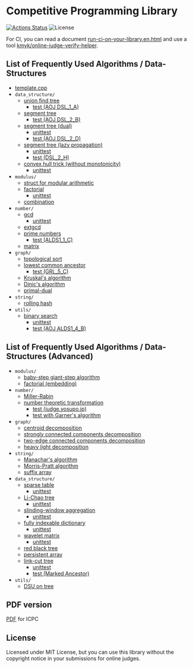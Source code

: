 # Competitive Programming Library

[![Actions Status](https://github.com/kmyk/competitive-programming-library/workflows/verify/badge.svg)](https://github.com/kmyk/competitive-programming-library/actions)
![License](https://img.shields.io/github/license/kmyk/competitive-programming-library.svg)

For CI, you can read a document [run-ci-on-your-library.en.html](https://online-judge-tools.readthedocs.io/en/master/run-ci-on-your-library.en.html) and use a tool [kmyk/online-judge-verify-helper](https://github.com/kmyk/online-judge-verify-helper).

## List of Frequently Used Algorithms / Data-Structures

-   [template.cpp](https://github.com/kmyk/competitive-programming-library/tree/master/template.cpp)
-   `data_structure/`
    -   [union find tree](https://github.com/kmyk/competitive-programming-library/tree/master/data_structure/union_find_tree.hpp)
        -   [test (AOJ DSL_1_A)](https://github.com/kmyk/competitive-programming-library/tree/master/data_structure/union_find_tree.test.cpp)
    -   [segment tree](https://github.com/kmyk/competitive-programming-library/tree/master/data_structure/segment_tree.hpp)
        -   [test (AOJ DSL_2_B)](https://github.com/kmyk/competitive-programming-library/tree/master/data_structure/dual_segment_tree.range_sum_query.test.cpp)
    -   [segment tree (dual)](https://github.com/kmyk/competitive-programming-library/tree/master/data_structure/dual_segment_tree.hpp)
        -   [unittest](https://github.com/kmyk/competitive-programming-library/tree/master/data_structure/dual_segment_tree.unit.test.cpp)
        -   [test (AOJ DSL_2_D)](https://github.com/kmyk/competitive-programming-library/tree/master/data_structure/dual_segment_tree.range_update_query.test.cpp)
    -   [segment tree (lazy propagation)](https://github.com/kmyk/competitive-programming-library/blob/master/data_structure/lazy_propagation_segment_tree.hpp)
        -   [unittest](https://github.com/kmyk/competitive-programming-library/tree/master/data_structure/lazy_propagation_segment_tree.unit.test.cpp)
        -   [test (DSL_2_H)](https://github.com/kmyk/competitive-programming-library/tree/master/data_structure/lazy_propagation_segment_tree.range_max_range_add.test.cpp)
    -   [convex hull trick (without monotonicity)](https://github.com/kmyk/competitive-programming-library/blob/master/data_structure/convex_hull_trick.hpp)
        -   [unittest](https://github.com/kmyk/competitive-programming-library/tree/master/data_structure/convex_hull_trick.test.cpp)
-   `modulus/`
    -   [struct for modular arithmetic](https://github.com/kmyk/competitive-programming-library/blob/master/modulus/mint.hpp)
    -   [factorial](https://github.com/kmyk/competitive-programming-library/blob/master/modulus/factorial.hpp)
        -   [unittest](https://github.com/kmyk/competitive-programming-library/tree/master/modulus/factorial.unit.test.cpp)
    -   [combination](https://github.com/kmyk/competitive-programming-library/blob/master/modulus/choose.hpp)
-   `number/`
    -   [gcd](https://github.com/kmyk/competitive-programming-library/blob/master/number/gcd.hpp)
        -   [unittest](https://github.com/kmyk/competitive-programming-library/tree/master/number/gcd.test.cpp)
    -   [extgcd](https://github.com/kmyk/competitive-programming-library/blob/master/number/extgcd.inc.cpp)
    -   [prime numbers](https://github.com/kmyk/competitive-programming-library/blob/master/number/primes.hpp)
        -   [test (ALDS1_1_C)](https://github.com/kmyk/competitive-programming-library/tree/master/number/primes.aoj.test.cpp)
    -   [matrix](https://github.com/kmyk/competitive-programming-library/blob/master/number/matrix.inc.cpp)
-   `graph/`
    -   [topological sort](https://github.com/kmyk/competitive-programming-library/blob/master/graph/topological-sort.inc.cpp)
    -   [lowest common ancestor](https://github.com/kmyk/competitive-programming-library/blob/master/graph/lowest_common_ancestor.hpp)
        -   [test (GRL_5_C)](https://github.com/kmyk/competitive-programming-library/tree/master/graph/lowest_common_ancestor.aoj.test.cpp)
    -   [Kruskal's algorithm](https://github.com/kmyk/competitive-programming-library/blob/master/graph/minimum-spanning-tree.inc.cpp)
    -   [Dinic's algorithm](https://github.com/kmyk/competitive-programming-library/blob/master/graph/centroid-decomposition.inc.cp://github.com/kmyk/competitive-programming-library/blob/master/graph/dinic.inc.cpp)
    -   [primal-dual](https://github.com/kmyk/competitive-programming-library/blob/master/graph/centroid-decomposition.inc.cp://github.com/kmyk/competitive-programming-library/blob/master/graph/dinic.inc.cp://github.com/kmyk/competitive-programming-library/blob/master/graph/minimum-cost-flow.inc.cpp)
-   `string/`
    -   [rolling hash](https://github.com/kmyk/competitive-programming-library/blob/master/string/rolling-hash.inc.cpp)
-   `utils/`
    -   [binary search](https://github.com/kmyk/competitive-programming-library/blob/master/utils/binary_search.hpp)
        -   [unittest](https://github.com/kmyk/competitive-programming-library/tree/master/utils/binary_search.unit.test.cpp)
        -   [test (AOJ ALDS1_4_B)](https://github.com/kmyk/competitive-programming-library/tree/master/utils/binary_search.aoj.test.cpp)

## List of Frequently Used Algorithms / Data-Structures (Advanced)

-   `modulus/`
    -   [baby-step giant-step algorithm](https://github.com/kmyk/competitive-programming-library/blob/master/modulus/discrete-log.inc.cpp)
    -   [factorial (embedding)](https://github.com/kmyk/competitive-programming-library/blob/master/modulus/factorial-embed.inc.cpp)
-   `number/`
    -   [Miller-Rabin](https://github.com/kmyk/competitive-programming-library/blob/master/number/miller-rabin.inc.cpp)
    -   [number theoretic transformation](https://github.com/kmyk/competitive-programming-library/blob/master/number/number_theoretic_transformation.hpp)
        -   [test (judge.yosupo.jp)](https://github.com/kmyk/competitive-programming-library/blob/master/number/number_theoretic_transformation.998244353.test.cpp)
        -   [test with Garner's algorithm](https://github.com/kmyk/competitive-programming-library/blob/master/number/number_theoretic_transformation.1000000007.test.cpp)
-   `graph/`
    -   [centroid decomposition](https://github.com/kmyk/competitive-programming-library/blob/master/graph/centroid-decomposition.inc.cpp)
    -   [strongly connected components decomposition](https://github.com/kmyk/competitive-programming-library/blob/master/graph/strongly_connected_components.cpp)
    -   [two-edge connected components decomposition](https://github.com/kmyk/competitive-programming-library/blob/master/graph/two-edge-connected-components.inc.cpp)
    -   [heavy light decomposition](https://github.com/kmyk/competitive-programming-library/blob/master/graph/heavy_light_decomposition.inc.cpp)
-   `string/`
    -   [Manachar's algorithm](https://github.com/kmyk/competitive-programming-library/blob/master/string/palindrome.inc.cpp)
    -   [Morris-Pratt algorithm](https://github.com/kmyk/competitive-programming-library/blob/master/string/knuth-morris-pratt.inc.cpp)
    -   [suffix array](https://github.com/kmyk/competitive-programming-library/blob/master/string/suffix-array.inc.cpp)
-   `data_structure/`
    -   [sparse table](https://github.com/kmyk/competitive-programming-library/blob/master/data_structure/sparse_table.hpp)
        -   [unittest](https://github.com/kmyk/competitive-programming-library/tree/master/data_structure/sparse_table.unit.test.cpp)
    -   [Li-Chao tree](https://github.com/kmyk/competitive-programming-library/blob/master/data_structure/li_chao_tree.hpp)
        -   [unittest](https://github.com/kmyk/competitive-programming-library/tree/master/data_structure/li_chao_tree.test.cpp)
    -   [slinding-window aggregation](https://github.com/kmyk/competitive-programming-library/blob/master/data_structure/sliding_window_aggregation.hpp)
        -   [unittest](https://github.com/kmyk/competitive-programming-library/tree/master/data_structure/sliding_window_aggregation.test.cpp)
    -   [fully indexable dictionary](https://github.com/kmyk/competitive-programming-library/blob/master/data_structure/fully_indexable_dictionary.hpp)
        -   [unittest](https://github.com/kmyk/competitive-programming-library/tree/master/data_structure/fully_indexable_dictionary.test.cpp)
    -   [wavelet matrix](https://github.com/kmyk/competitive-programming-library/blob/master/data_structure/wavelet_matrix.hpp)
        -   [unittest](https://github.com/kmyk/competitive-programming-library/tree/master/data_structure/wavelet_matrix.test.cpp)
    -   [red black tree](https://github.com/kmyk/competitive-programming-library/blob/master/data_structure/red-black-tree.inc.cpp)
    -   [persistent array](https://github.com/kmyk/competitive-programming-library/blob/master/data_structure/persistent-array.inc.cpp)
    -   [link-cut tree](https://github.com/kmyk/competitive-programming-library/blob/master/data_structure/link_cut_tree.hpp)
        -   [unittest](https://github.com/kmyk/competitive-programming-library/tree/master/data_structure/link_cut_tree.spaceships.test.cpp)
        -   [test (Marked Ancestor)](https://github.com/kmyk/competitive-programming-library/tree/master/data_structure/link_cut_tree.marked_ancestor.test.cpp)
-   `utils/`
    -   [DSU on tree](https://github.com/kmyk/competitive-programming-library/blob/master/utils/dsu_on_tree.hpp)

## PDF version

[PDF](https://raw.githubusercontent.com/kmyk/competitive-programming-library/master/library.pdf) for ICPC

## License

Licensed under MIT License, but you can use this library without the copyright notice in your submissions for online judges.

